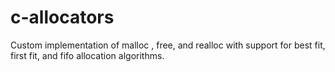 # c-allocators
Custom implementation of malloc , free, and realloc with support for best fit, first fit, and fifo allocation algorithms.

